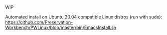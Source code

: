 WIP

Automated install on Ubuntu 20.04 compatible Linux distros (run with sudo):  
https://github.com/Preservation-Workbench/PWLinux/blob/master/bin/EmacsInstall.sh
